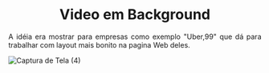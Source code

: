 <h1 align="center"> Video em Background </h1>
<p align="justify"> A idéia era mostrar para empresas como exemplo "Uber,99" 
  que dá para trabalhar com layout mais bonito na pagina Web deles. </p>


![Captura de Tela (4)](https://user-images.githubusercontent.com/91853975/159038804-0beae8ba-c02b-44b2-8fb4-328ae4d6402c.png)
